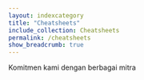 ```yaml
---
layout: indexcategory
title: "Cheatsheets"
include_collection: Cheatsheets
permalink: /cheatsheets
show_breadcrumb: true
---
```


Komitmen kami dengan berbagai mitra
